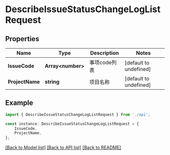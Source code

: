 # DescribeIssueStatusChangeLogListRequest


## Properties

Name | Type | Description | Notes
------------ | ------------- | ------------- | -------------
**IssueCode** | **Array&lt;number&gt;** | 事项code列表 | [default to undefined]
**ProjectName** | **string** | 项目名称 | [default to undefined]

## Example

```typescript
import { DescribeIssueStatusChangeLogListRequest } from './api';

const instance: DescribeIssueStatusChangeLogListRequest = {
    IssueCode,
    ProjectName,
};
```

[[Back to Model list]](../README.md#documentation-for-models) [[Back to API list]](../README.md#documentation-for-api-endpoints) [[Back to README]](../README.md)
